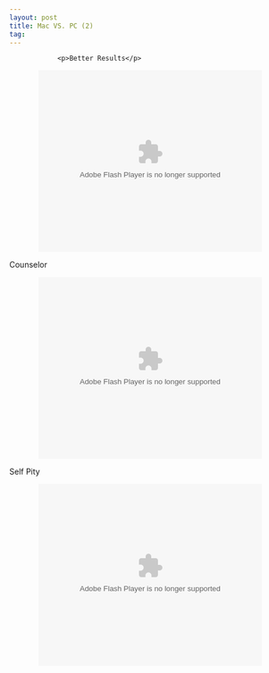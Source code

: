 ```yaml
---
layout: post
title: Mac VS. PC (2)
tag: 
---
```



                <p>Better Results</p>
<div style="text-align: center;"><object type="application/x-shockwave-flash" width="400px" height="326px" data="http://video.google.com/googleplayer.swf?docId=-6698528197694809332&hl=de"><param name="movie" value="http://video.google.com/googleplayer.swf?docId=-6698528197694809332&hl=de" /></object></div>
<p>Counselor</p>
<div style="text-align: center;"><object type="application/x-shockwave-flash" width="400px" height="326px" data="http://video.google.com/googleplayer.swf?docId=8636129574822948676&hl=de"><param name="movie" value="http://video.google.com/googleplayer.swf?docId=8636129574822948676&hl=de" /></object></div>
<p>Self Pity</p>
<div style="text-align: center;"><object type="application/x-shockwave-flash" width="400px" height="326px" data="http://video.google.com/googleplayer.swf?docId=-7531720694249966150&hl=de"><param name="movie" value="http://video.google.com/googleplayer.swf?docId=-7531720694249966150&hl=de" /></object></div>
            
